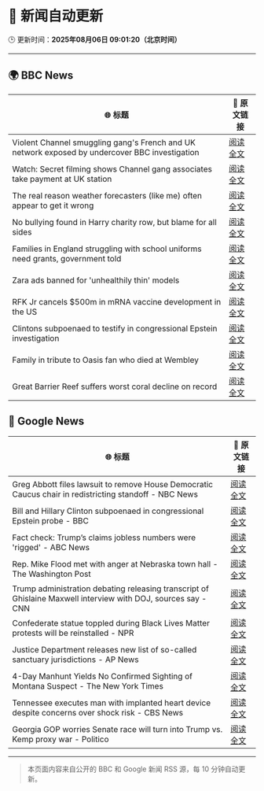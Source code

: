 # 🧠 新闻自动更新

🕒 更新时间：**2025年08月06日 09:01:20（北京时间）**

---

## 🌍 BBC News

| 🌐 标题 | 🔗 原文链接 |
|--------|-------------|
| Violent Channel smuggling gang's French and UK network exposed by undercover BBC investigation | [阅读全文](https://www.bbc.com/news/articles/cly48nmmzdro?at_medium=RSS&at_campaign=rss) |
| Watch: Secret filming shows Channel gang associates take payment at UK station | [阅读全文](https://www.bbc.com/news/videos/cwy57p22nl3o?at_medium=RSS&at_campaign=rss) |
| The real reason weather forecasters (like me) often appear to get it wrong | [阅读全文](https://www.bbc.com/news/articles/cwy1epz58pyo?at_medium=RSS&at_campaign=rss) |
| No bullying found in Harry charity row, but blame for all sides | [阅读全文](https://www.bbc.com/news/articles/c741n548dkko?at_medium=RSS&at_campaign=rss) |
| Families in England struggling with school uniforms need grants, government told | [阅读全文](https://www.bbc.com/news/articles/c5ye47gj4q4o?at_medium=RSS&at_campaign=rss) |
| Zara ads banned for 'unhealthily thin' models | [阅读全文](https://www.bbc.com/news/articles/cp941z3nnnxo?at_medium=RSS&at_campaign=rss) |
| RFK Jr cancels $500m in mRNA vaccine development in the US | [阅读全文](https://www.bbc.com/news/articles/c74dzdddvmjo?at_medium=RSS&at_campaign=rss) |
| Clintons subpoenaed to testify in congressional Epstein investigation | [阅读全文](https://www.bbc.com/news/articles/c79l38vl3lwo?at_medium=RSS&at_campaign=rss) |
| Family in tribute to Oasis fan who died at Wembley | [阅读全文](https://www.bbc.com/news/articles/ce87gykd4z8o?at_medium=RSS&at_campaign=rss) |
| Great Barrier Reef suffers worst coral decline on record | [阅读全文](https://www.bbc.com/news/articles/cvg3pp52m65o?at_medium=RSS&at_campaign=rss) |

## 📰 Google News

| 🌐 标题 | 🔗 原文链接 |
|--------|-------------|
| Greg Abbott files lawsuit to remove House Democratic Caucus chair in redistricting standoff - NBC News | [阅读全文](https://news.google.com/rss/articles/CBMixwFBVV95cUxPNVZlYThCbG5uN3pfdUJpS1BqSDlWUjVOd2tnVWM4SWdwWG5DY01fRDFrejVFdnNzeTV1bkZmc2VmZ3NJLTVLZE9zYVZjZmVEUTVTbzNkeG4zR3JXMW1TOXFQQ2tOVU5zRFJGNzNWb2dEazhraGE0UmY5UmlNRkdXSzdJd042UFFCekhDMzRLem9FTGNGa1M1d0xmVE51YjR0MGRCZ1dqOVFRaVVIV2hOemtiNlJlOEQ5ZjAzRXlWUWd0Q2gxNlJn0gFWQVVfeXFMTk93MzM2OU9ucGRLYkp2ajhMUF9tOW44ZmdidkpZai1jeUd5eWdYWUZjdVRHQzFQcm16dmlCYlJrVVE0Tm5WbXc3ZkZCcG5CZXdqVEh3anc?oc=5) |
| Bill and Hillary Clinton subpoenaed in congressional Epstein probe - BBC | [阅读全文](https://news.google.com/rss/articles/CBMiWkFVX3lxTE5zdFlvakFXY1JWd2sxbDZ1M2VESXVrRkppNXpiNUJVYmtvRkhVQzZWNjlHN0dITXdsdnZ6NW9ZYmpFMzFFRnpQcE5fX2VBQ19zM28yT3llY0MwQdIBX0FVX3lxTE93eTc3VzZ6Slp5N0IySlNrSDByMW9oLXpjaEI3Nm1IbEtVTkhPcEE4OXVBSjJRTGo1R1hRcU0td1BRSG95N0MyWl90UkdPYjQwd2ZuaDRXRm9hS0FjZXdN?oc=5) |
| Fact check: Trump’s claims jobless numbers were 'rigged' - ABC News | [阅读全文](https://news.google.com/rss/articles/CBMinwFBVV95cUxNUTZiSGs2N29lWndkUHhiWl9ZMS13ZTJZQ2l6TkxzY0RrQndWZzY1MF9LQnZpWExacjVvYWk4M0tUb1hjRDVIV3EzaXFyeWNJa3lRU2lINHdVbDlmWUhyZW5qOXlYM0dXRXVjRlF5cVlqeEJQa1JDMTJrWW5EX3hPUU5kMHRibTNINVU0VnM2Q0V6VlNueF9wYkZvQ3Bfa2_SAaQBQVVfeXFMTUFTWmlhZmJKdk9uZEFyQ3ZpeGwtZmVxYjIyN3RLZWlac1dkeHg5UV94SVBsUGZ5cFBkLXpNbmg4dFN0ZlFhSklHZnNhdUo3TDZpcjBldTVlYzY3RnNyX3M0dENhYUVJMWpPMDdOVmtDeWp6Vm50Q1pKbzRYUUNrTkt6dnVGVjB5b01SSTFlSVdHQmxPWk5WSjNSd1FfdE9WUTFRWHg?oc=5) |
| Rep. Mike Flood met with anger at Nebraska town hall - The Washington Post | [阅读全文](https://news.google.com/rss/articles/CBMijwFBVV95cUxQMHNOZl9wVEs2SllMaGJTZkFlbTA1OHlTbFowanh5UHZYLUlER2Y4WlBWQVU4RGRsNmhxeDJyZ2dSbXI2WldzZ1J3eXlxNUxpdHhxc29CZzlacmRUQlpPZWhhUzBmQ2RWWmhaTmowZ3FHSFJtWWdoRUJpWG1wcmlRWmk0Ny03dTVVdUhWMHhBYw?oc=5) |
| Trump administration debating releasing transcript of Ghislaine Maxwell interview with DOJ, sources say - CNN | [阅读全文](https://news.google.com/rss/articles/CBMilAFBVV95cUxNc1djTjRwVGtyV05hemhXWDZUNzhsYXBRY00wVmlvV0pjLXZfSVFFQ19ockhhVGIwcEY5a3BpdVlCZmF2ak9zZEdEazFhS2J3dDFLM2lyZ2EtVFBKOG1IVl9KSjFGNF9URjdwa2R6aFJUSkRSQzdOdlhYY25EMl9VNEkxbWRmYkcyZE9fa2I3MWxqaHc40gGaAUFVX3lxTFBvWXhFR2RqWldJa3VCZGhkUmxFM3Y2VE9Xc2NqaDUxUHh5emlUMy1VUXpJZTdQS3V6SFg5VnN1ZWI4Q0VmMUlleHpFS01WS2VaREJSb1U1VFh5dmhRMmVzZzQ2MGpTRUt3V0tXWjgyWTV6UUlxTkVyZnZUbm03Vk4yWnVweDZnWkFCZ0VDRGVtdmJlbGRLUWhkd3c?oc=5) |
| Confederate statue toppled during Black Lives Matter protests will be reinstalled - NPR | [阅读全文](https://news.google.com/rss/articles/CBMijgFBVV95cUxOeEhob0l3N1UtTlIxVGQ1M1l6dEV6OFNGeGVPa21qRnV6MUJ0OWtnQUpJZGhqRF92YnU0M3dHaDJjQWdOXzlLRURidEdEUUpzajVpNFZ1dWZkZHEyTVpxeTdkQ3lIczNteTV4YThZeTVMSE9YR3duN0JISERRTzYwWEg2NHJQMUpRMUhHWmhR?oc=5) |
| Justice Department releases new list of so-called sanctuary jurisdictions - AP News | [阅读全文](https://news.google.com/rss/articles/CBMiqgFBVV95cUxObHM4NW43Q1R5VjM1dDRUNlVMSGw2YzNsQXhJNlRKM0xJa0RreUNpeHI3VnNWVnUwbHgzX0pYWWRXQ1c2S3prenp3R2I3blhRTDdsSUFYdklaakpjQ3F6bDRXcS1pZW9ZbzZUYlBGenJ1ZE1CS2I4UVBsaWFiTFFWTVFSZHMzLWZXQ1hpU2FhdXF5T3ZLZU1uS1FKMmR5eV9nLWZHamtWekx4dw?oc=5) |
| 4-Day Manhunt Yields No Confirmed Sighting of Montana Suspect - The New York Times | [阅读全文](https://news.google.com/rss/articles/CBMiigFBVV95cUxObnNaRTQ0cGMzdDhxa1NDTFRaTThtcm9CdWhScWJkN0NHSmREMWl6VUtLM2YyUzlMQmEzMWxTWEh2aVR2c0oteUFOVEtMUk5oOEg4WTROUzZwUnQxa3BnaWd1dE5BcDhjcl9XQ1RSYTdOUU1EV0VaSlc0T3hteVJUQWNYa0d2MXFiX2c?oc=5) |
| Tennessee executes man with implanted heart device despite concerns over shock risk - CBS News | [阅读全文](https://news.google.com/rss/articles/CBMiiwFBVV95cUxOYmhrYjlfX0N6cXgtc0NReXN2YkVyMWkxU1JvbW4yU3VaZmV2ZGpISzBaUU96UXdGNzhZYWJhQkZybTkzZE5lVWtoZlR0ZHJHREZtV1RraXFpeWZwMWVyTGV0WTFzeGhJc2ZMZzZkRC1zeGdnR1p1SXJJV0JmWk9xdlRpaDF3Sldzbmw40gGQAUFVX3lxTE43TkszMWhxUWkyMEtSbkttekxaUGJqMVBaMEVNbUpyX3p3MjNLUW9abThZQWJaMFFaUjloMnhyYzVLSk5rVFNHRl85SWRtdkhEWXJkY1hMRmt3Qkt0YXRhVGZSS2hqY3hkcFY5QzQ4R3VZcXJnZFJzUExhTnJJNlg5dUFHVzRYVV93UEVkYTNkTg?oc=5) |
| Georgia GOP worries Senate race will turn into Trump vs. Kemp proxy war - Politico | [阅读全文](https://news.google.com/rss/articles/CBMimgFBVV95cUxPZTNYay1Lek9xbkV4RDRMUzcwNHM5SzU3VWNMYTNlM2VtT2M3YVV4bXh6MDJ0bkJDSW83Rk1rWW50WUpkb1V4eHB1Z0ZMcGlYTXhJMHlOOWFSZ2VacS03X19WM0JWSE5FaUZna09KTVlfNVNnZ0w4Tm1GbW8yN3YxTlhIZ1k4OHVuVGVNTjFqdmVZRFFuMm5aX3V3?oc=5) |

---
> 本页面内容来自公开的 BBC 和 Google 新闻 RSS 源，每 10 分钟自动更新。